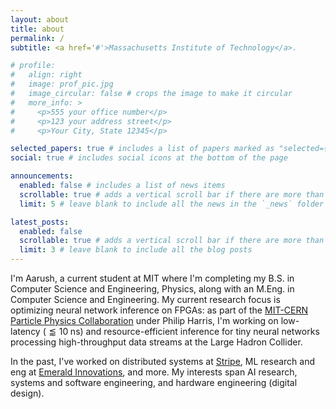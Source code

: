 ```yaml
---
layout: about
title: about
permalink: /
subtitle: <a href='#'>Massachusetts Institute of Technology</a>.

# profile:
#   align: right
#   image: prof_pic.jpg
#   image_circular: false # crops the image to make it circular
#   more_info: >
#     <p>555 your office number</p>
#     <p>123 your address street</p>
#     <p>Your City, State 12345</p>

selected_papers: true # includes a list of papers marked as "selected={true}"
social: true # includes social icons at the bottom of the page

announcements:
  enabled: false # includes a list of news items
  scrollable: true # adds a vertical scroll bar if there are more than 3 news items
  limit: 5 # leave blank to include all the news in the `_news` folder

latest_posts:
  enabled: false
  scrollable: true # adds a vertical scroll bar if there are more than 3 new posts items
  limit: 3 # leave blank to include all the blog posts
---
```


I'm Aarush, a current student at MIT where I'm completing my B.S. in Computer Science and Engineering, Physics, along with an M.Eng. in Computer Science and Engineering. My current research focus is optimizing neural network inference on FPGAs: as part of the [MIT-CERN Particle Physics Collaboration](https://web.mit.edu/lns/research/ppc.html) under Philip Harris, I'm working on low-latency ($\lessapprox 10\;\text{ns}$) and resource-efficient inference for tiny neural networks processing high-throughput data streams at the Large Hadron Collider.

In the past, I've worked on distributed systems at [Stripe](https://stripe.com), ML research and eng at [Emerald Innovations](https://emeraldinno.com), and more. My interests span AI research, systems and software engineering, and hardware engineering (digital design).
